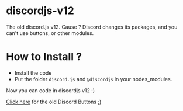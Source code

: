 # discordjs-v12
The old discord.js v12. Cause ? Discord changes its packages, and you can't use buttons, or other modules.

# How to Install ?

* Install the code
* Put the folder `discord.js` and `@discordjs` in your nodes_modules.

Now you can code in discordjs v12 :)

[Click here](http://github.com/MandoDB/discord-buttons) for the old Discord Buttons ;)
